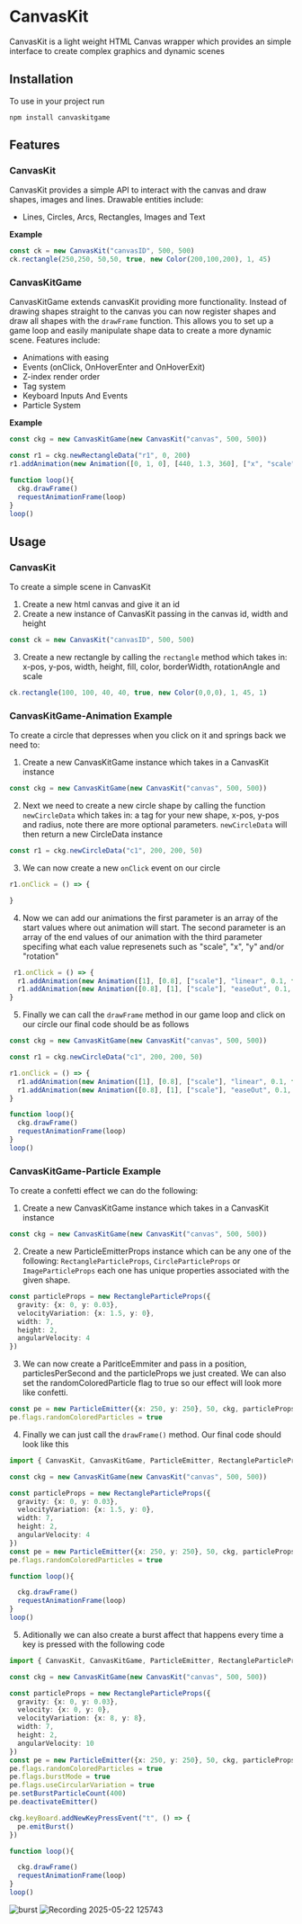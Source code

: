 # **CanvasKit**
CanvasKit is a light weight HTML Canvas wrapper which provides an simple interface to create complex graphics and dynamic scenes
## Installation
To use in your project run 
```
npm install canvaskitgame
```

## **Features** 
### CanvasKit
CanvasKit provides a simple API to interact with the canvas and draw shapes, images and lines. Drawable entities include:
- Lines, Circles, Arcs, Rectangles, Images and Text

**Example**
```typescript
const ck = new CanvasKit("canvasID", 500, 500)
ck.rectangle(250,250, 50,50, true, new Color(200,100,200), 1, 45)
```
### CanvasKitGame
CanvasKitGame extends canvasKit providing more functionality. Instead of drawing shapes straight to the canvas you can now register shapes and draw all shapes with the `drawFrame` function. This allows you to set up a game loop and easily manipulate shape data to create a more dynamic scene. Features include:
- Animations with easing
- Events (onClick, OnHoverEnter and OnHoverExit)
- Z-index render order
- Tag system
- Keyboard Inputs And Events
- Particle System

**Example**
```typescript
const ckg = new CanvasKitGame(new CanvasKit("canvas", 500, 500))

const r1 = ckg.newRectangleData("r1", 0, 200)
r1.addAnimation(new Animation([0, 1, 0], [440, 1.3, 360], ["x", "scale", "rotation"], "easeOut", 1, true))

function loop(){
  ckg.drawFrame()
  requestAnimationFrame(loop)
}
loop() 
```
## Usage
### CanvasKit
To create a simple scene in CanvasKit
1. Create a new html canvas and give it an id
2. Create a new instance of CanvasKit passing in the canvas id, width and height 
```typescript
const ck = new CanvasKit("canvasID", 500, 500)
```
3. Create a new rectangle by calling the `rectangle` method which takes in: x-pos, y-pos, width, height, fill, color, borderWidth, rotationAngle and scale
```typescript
ck.rectangle(100, 100, 40, 40, true, new Color(0,0,0), 1, 45, 1)
```
### CanvasKitGame-Animation Example
To create a circle that depresses when you click on it and springs back we need to:
1. Create a new CanvasKitGame instance which takes in a CanvasKit instance
```typescript
const ckg = new CanvasKitGame(new CanvasKit("canvas", 500, 500))
``` 
2. Next we need to create a new circle shape by calling the function `newCircleData` which takes in: a tag for your new shape, x-pos, y-pos and radius, note there are more optional parameters. `newCircleData` will then return a new CircleData instance
```typescript
const r1 = ckg.newCircleData("c1", 200, 200, 50)
```
3. We can now create a new `onClick` event on our circle
```typescript
r1.onClick = () => {

}
```
4. Now we can add our animations the first parameter is an array of the start values where out animation will start. The second parameter is an array of the end values of our animation with the third parameter specifing what each value represenets such as "scale", "x", "y" and/or "rotation"
```typescript
 r1.onClick = () => {
  r1.addAnimation(new Animation([1], [0.8], ["scale"], "linear", 0.1, false))
  r1.addAnimation(new Animation([0.8], [1], ["scale"], "easeOut", 0.1, false))
}
```
5. Finally we can call the `drawFrame` method in our game loop and click on our circle our final code should be as follows
```typescript
const ckg = new CanvasKitGame(new CanvasKit("canvas", 500, 500))

const r1 = ckg.newCircleData("c1", 200, 200, 50)

r1.onClick = () => {
  r1.addAnimation(new Animation([1], [0.8], ["scale"], "linear", 0.1, false))
  r1.addAnimation(new Animation([0.8], [1], ["scale"], "easeOut", 0.1, false))
}

function loop(){
  ckg.drawFrame()
  requestAnimationFrame(loop)
}
loop() 
```
### CanvasKitGame-Particle Example
To create a confetti effect we can do the following:

1. Create a new CanvasKitGame instance which takes in a CanvasKit instance
```typescript
const ckg = new CanvasKitGame(new CanvasKit("canvas", 500, 500))
``` 
2. Create a new ParticleEmitterProps instance which can be any one of the following: `RectangleParticleProps`, `CircleParticleProps` or `ImageParticleProps` each one has unique properties associated with the given shape.
```typescript
const particleProps = new RectangleParticleProps({
  gravity: {x: 0, y: 0.03},
  velocityVariation: {x: 1.5, y: 0},
  width: 7,
  height: 2,
  angularVelocity: 4
})
```
3. We can now create a ParitlceEmmiter and pass in a position, particlesPerSecond and the particleProps we just created. We can also set the randomColoredParticle flag to true so our effect will look more like confetti.
```typescript
const pe = new ParticleEmitter({x: 250, y: 250}, 50, ckg, particleProps)
pe.flags.randomColoredParticles = true 
```
4. Finally we can just call the `drawFrame()` method. Our final code should look like this 
```typescript
import { CanvasKit, CanvasKitGame, ParticleEmitter, RectangleParticleProps } from "canvaskitgame"

const ckg = new CanvasKitGame(new CanvasKit("canvas", 500, 500))

const particleProps = new RectangleParticleProps({
  gravity: {x: 0, y: 0.03},
  velocityVariation: {x: 1.5, y: 0},
  width: 7,
  height: 2,
  angularVelocity: 4
})
const pe = new ParticleEmitter({x: 250, y: 250}, 50, ckg, particleProps)
pe.flags.randomColoredParticles = true 

function loop(){

  ckg.drawFrame()
  requestAnimationFrame(loop)
}
loop() 
```
5. Aditionally we can also create a burst affect that happens every time a key is pressed with the following code
```typescript
import { CanvasKit, CanvasKitGame, ParticleEmitter, RectangleParticleProps } from "canvaskitgame"

const ckg = new CanvasKitGame(new CanvasKit("canvas", 500, 500))

const particleProps = new RectangleParticleProps({
  gravity: {x: 0, y: 0.03},
  velocity: {x: 0, y: 0},
  velocityVariation: {x: 8, y: 8},
  width: 7,
  height: 2,
  angularVelocity: 10
})
const pe = new ParticleEmitter({x: 250, y: 250}, 50, ckg, particleProps)
pe.flags.randomColoredParticles = true 
pe.flags.burstMode = true
pe.flags.useCircularVariation = true
pe.setBurstParticleCount(400)
pe.deactivateEmitter()

ckg.keyBoard.addNewKeyPressEvent("t", () => {
  pe.emitBurst()
})

function loop(){

  ckg.drawFrame()
  requestAnimationFrame(loop)
}
loop() 

```
![burst](https://github.com/user-attachments/assets/c15ceaf2-0009-4289-8753-7708b77f5ed5)
![Recording 2025-05-22 125743](https://github.com/user-attachments/assets/02e20d7b-19ac-4a86-9c7f-6bb6f25cbdb6)

